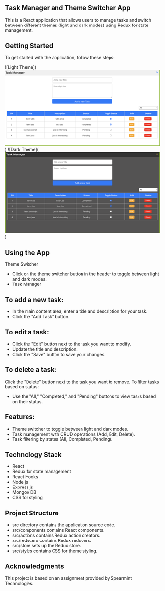 ## Task Manager and Theme Switcher App

This is a React application that allows users to manage tasks and switch between different themes (light and dark modes) using Redux for state management.

## Getting Started

To get started with the application, follow these steps:

![Light Theme](![Alt text](<Screenshot 2023-10-19 at 9.10.57 PM-1.png>))
![Dark Theme](![Alt text](<Screenshot 2023-10-19 at 9.11.34 PM.png>))

## Using the App

Theme Switcher
- Click on the theme switcher button in the header to toggle between light and dark modes.
- Task Manager

## To add a new task:

- In the main content area, enter a title and description for your task.
- Click the "Add Task" button.

## To edit a task:

- Click the "Edit" button next to the task you want to modify.
- Update the title and description.
- Click the "Save" button to save your changes.

## To delete a task:

Click the "Delete" button next to the task you want to remove.
To filter tasks based on status:

- Use the "All," "Completed," and "Pending" buttons to view tasks based on their status.
## Features:

- Theme switcher to toggle between light and dark modes.
- Task management with CRUD operations (Add, Edit, Delete).
- Task filtering by status (All, Completed, Pending).

## Technology Stack

- React
- Redux for state management
- React Hooks
- Node js
- Express js
- Mongoo DB
- CSS for styling

## Project Structure

- src directory contains the application source code.
- src/components contains React components.
- src/actions contains Redux action creators.
- src/reducers contains Redux reducers.
- src/store sets up the Redux store.
- src/styles contains CSS for theme styling.


## Acknowledgments
This project is based on an assignment provided by Spearmint Technologies.
